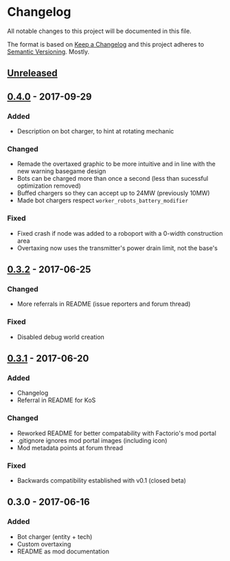 # Changelog

All notable changes to this project will be documented in this file.

The format is based on [Keep a Changelog](http://keepachangelog.com/)
and this project adheres to [Semantic Versioning](http://semver.org/). Mostly.

<!-- markdownlint-disable MD022 MD024 MD032 -->

## [Unreleased]

## [0.4.0] - 2017-09-29
### Added
- Description on bot charger, to hint at rotating mechanic
### Changed
- Remade the overtaxed graphic to be more intuitive and in line with the new warning basegame design
- Bots can be charged more than once a second (less than sucessful optimization removed)
- Buffed chargers so they can accept up to 24MW (previously 10MW)
- Made bot chargers respect `worker_robots_battery_modifier`
### Fixed
- Fixed crash if node was added to a roboport with a 0-width construction area
- Overtaxing now uses the transmitter's power drain limit, not the base's

## [0.3.2] - 2017-06-25
### Changed
- More referrals in README (issue reporters and forum thread)
### Fixed
- Disabled debug world creation

## [0.3.1] - 2017-06-20
### Added
- Changelog
- Referral in README for KoS
### Changed
- Reworked README for better compatability with Factorio's mod portal
- .gitignore ignores mod portal images (including icon)
- Mod metadata points at forum thread
### Fixed
- Backwards compatibility established with v0.1 (closed beta)

## 0.3.0 - 2017-06-16
### Added
- Bot charger (entity + tech)
- Custom overtaxing
- README as mod documentation

[Unreleased]: https://github.com/dustine/ChargeTransmission/compare/v0.4.0...HEAD
[0.4.0]: https://github.com/dustine/ChargeTransmission/compare/v0.3.2...v0.4.0
[0.3.2]: https://github.com/dustine/ChargeTransmission/compare/v0.3.1...v0.3.2
[0.3.1]: https://github.com/dustine/ChargeTransmission/compare/v0.3.0...v0.3.1